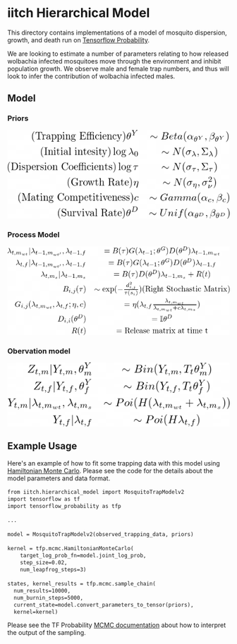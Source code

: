 # iitch Hierarchical Model

This directory contains implementations of a model of mosquito dispersion, growth, and death run on [Tensorflow Probability](https://www.tensorflow.org/probability).

We are looking to estimate a number of parameters relating to how released
wolbachia infected mosquitoes move through the environment and inhibit
population growth. We observe male and female trap numbers, and thus will look
to infer the contribution of wolbachia infected males.

## Model

### Priors

<!-- GitHub can't display Latex and g3docs, can't pull in images from the repo.
So keep two versions of the equations.
-->


![Priors](doc_images/priors.png)


<!-- 
$$ \begin{align*} 
\textrm{(Trapping Efficiency)} \theta^Y &\sim Beta(\alpha_{\theta^Y}, \beta_{\theta^Y}) \\
\textrm{(Initial intesity)} \log{\lambda_0} &\sim N(\sigma_\lambda, \Sigma_\lambda) \\
\textrm{(Dispersion Coefficients)} \log{\tau} &\sim N(\sigma_\tau, \Sigma_\tau) \\
\textrm{(Growth Rate)} \eta &\sim N(\sigma_\eta, \sigma_\nu^2) \\
\textrm{(Mating Competitiveness)} c &\sim Gamma(\alpha_c, \beta_c) \\
\textrm{(Survival Rate)} \theta^D &\sim Unif(\alpha_{\theta^D}, \beta_{\theta^D})
\end{align*}$$ 
 -->


### Process Model


![Process Model](doc_images/process_model.png)


<!-- 
$$ \begin{align*}
\lambda_{t,m_{wt}} | \lambda_{t-1,m_{wt'}},\lambda_{t-1,f} &= B(\tau)G(\lambda_{t-1};\theta^G)D(\theta^D)\lambda_{t-1,m_{wt}} \\
\lambda_{t,f} | \lambda_{t-1,m_{wt'}},\lambda_{t-1,f} &= B(\tau)G(\lambda_{t-1};\theta^G)D(\theta^D)\lambda_{t-1,f} \\
\lambda_{t,m_s} | \lambda_{t-1,m_s} &= B(\tau)D(\theta^D)\lambda_{t-1,m_s} + R(t) \\
B_{i,j}(\tau) &\sim \exp(-\frac{d_{i,j}^2}{\tau(s_i)}) \textrm{(Right Stochastic Matrix)} \\
G_{i,j}(\lambda_{t,m_{wt}}, \lambda_{t,f};\eta, c) &= \eta(\lambda_{t,f}\frac{\lambda_{t,m_{wt}}}{\lambda_{t,m_{wt}} + c\lambda_{t,m_s}}) \\
D_{i,i}(\theta^D) &= \mathbb{I}\theta^D \\
R(t) &= \textrm{Release matrix at time t} \\
\end{align*}$$
 -->

### Obervation model


![Observation Model](doc_images/observation_model.png)


<!-- 
$$ \begin{align*}
Z_{t,m} | Y_{t,m},\theta_m^Y &\sim Bin(Y_{t,m}, T_t\theta_m^Y) \\
Z_{t,f} | Y_{t,f},\theta_f^Y &\sim Bin(Y_{t,f}, T_t\theta_f^Y) \\
Y_{t,m} | \lambda_{t,m_{wt}}, \lambda_{t,m_s} &\sim Poi(H(\lambda_{t,m_{wt}} + \lambda_{t,m_s})) \\
Y_{t,f} | \lambda_{t,f} &\sim Poi(H\lambda_{t,f}) \\
\end{align*}$$
 -->

## Example Usage

Here's an example of how to fit some trapping data with this model using [Hamiltonian Monte Carlo](https://en.wikipedia.org/wiki/Hamiltonian_Monte_Carlo). Please see the code for the details about the model parameters and data format.

```
from iitch.hierarchical_model import MosquitoTrapModelv2
import tensorflow as tf
import tensorflow_probability as tfp

...

model = MosquitoTrapModelv2(observed_trapping_data, priors)

kernel = tfp.mcmc.HamiltonianMonteCarlo(
    target_log_prob_fn=model.joint_log_prob,
    step_size=0.02,
    num_leapfrog_steps=3)
    
states, kernel_results = tfp.mcmc.sample_chain(
  num_results=10000,
  num_burnin_steps=5000,
  current_state=model.convert_parameters_to_tensor(priors),
  kernel=kernel)
```

Please see the TF Probability [MCMC documentation](https://www.tensorflow.org/probability/api_docs/python/tfp/mcmc/sample_chain) about how to interpret the output of the sampling.
